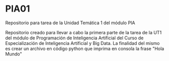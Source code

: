 # PIA01
Repositorio para tarea de la Unidad Temática 1 del módulo PIA

Repositorio creado para llevar a cabo la primera parte de la tarea de la UT1 del módulo de Programación de Inteligencia Artificial del Curso de Especialización de Inteligencia Artificial y Big Data. 
La finalidad del mismo es crear un archivo en código python que imprima en consola la frase "Hola Mundo" 
